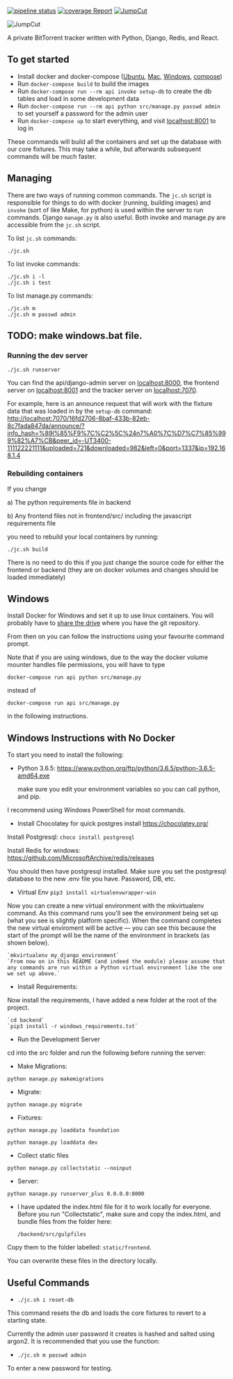 [![pipeline status](https://git.pinigseu.xyz/jumpcut/jumpcut/badges/master/pipeline.svg)](https://git.pinigseu.xyz/jumpcut/jumpcut/commits/master)
[![coverage Report](https://git.pinigseu.xyz/jumpcut/jumpcut/badges/master/coverage.svg)](https://git.pinigseu.xyz/jumpcut/jumpcut/commits/master)
[![JumpCut](https://img.shields.io/badge/JumpCut-ComingSoon-blue.svg)](https://git.pinigseu.xyz/jumpcut/jumpcut/commits/master)

![JumpCut](https://i.imgur.com/8UqIWFI.png)

A private BitTorrent tracker written with Python, Django, Redis, and React.

## To get started

- Install docker and docker-compose
  ([Ubuntu](https://docs.docker.com/install/linux/docker-ce/ubuntu/),
  [Mac](https://docs.docker.com/docker-for-mac/install/),
  [Windows](https://store.docker.com/editions/community/docker-ce-desktop-windows),
  [compose](https://docs.docker.com/compose/install/))
- Run `docker-compose build` to build the images
- Run `docker-compose run --rm api invoke setup-db` to create the db tables and load in some development data
- Run `docker-compose run --rm api python src/manage.py passwd admin` to set yourself a password for the admin user
- Run `docker-compose up` to start everything, and visit <localhost:8001> to log in

These commands will build all the containers and set up the database with our core fixtures.
This may take a while, but afterwards subsequent commands will be much faster.

## Managing

There are two ways of running common commands. The `jc.sh` script is responsible for things to do
with docker (running, building images) and `invoke` (sort of like Make, for python) is used within
the server to run commands. Django `manage.py` is also useful. Both invoke and manage.py are
accessible from the `jc.sh` script.

To list `jc.sh` commands:

    ./jc.sh

To list invoke commands:

    ./jc.sh i -l
    ./jc.sh i test

To list manage.py commands:

    ./jc.sh m
    ./jc.sh m passwd admin

 ## TODO: make windows.bat file.

### Running the dev server

    ./jc.sh runserver

You can find the api/django-admin server on <localhost:8000>, the frontend server on
<localhost:8001> and the tracker server on <localhost:7070>.

For example, here is an announce request that will work with the fixture data that was loaded in
by the `setup-db` command: <http://localhost:7070/16fd2706-8baf-433b-82eb-8c7fada847da/announce/?info_hash=%89I%85%F9%7C%C2%5C%24n7%A0%7C%D7%C7%85%999%82%A7%CB&peer_id=-UT3400-111122221111&uploaded=721&downloaded=982&left=0&port=1337&ip=192.168.1.4>

### Rebuilding containers

If you change 

a) The python requirements file in backend

b) Any frontend files not in frontend/src/ including the javascript requirements file

you need to rebuild your local containers
by running:

    ./jc.sh build

There is no need to do this if you just change the source code for either the frontend or backend
(they are on docker volumes and changes should be loaded immediately)


## Windows

Install Docker for Windows and set it up to use linux containers. You will probably have to [share
the drive](https://docs.docker.com/docker-for-windows/#shared-drives) where you have the git
repository.

From then on you can follow the instructions using your favourite command prompt.

Note that if you are using windows, due to the way the docker volume mounter handles file
permissions, you will have to type

    docker-compose run api python src/manage.py

instead of

    docker-compose run api src/manage.py

in the following instructions.

## Windows Instructions with No Docker 

To start you need to install the following:

 - Python 3.6.5: <https://www.python.org/ftp/python/3.6.5/python-3.6.5-amd64.exe>
 
    make sure you edit your environment variables so you can call python, and pip.
    
I recommend using Windows PowerShell for most commands.

 - Install Chocolatey for quick postgres install <https://chocolatey.org/>
 
 Install Postgresql: `choco install postgresql`
 
 Install Redis for windows: <https://github.com/MicrosoftArchive/redis/releases>
 
 You should then have postgresql installed. Make sure you set the postgresql database to the new .env file you have.
 Password, DB, etc.
 
 - Virtual Env  `pip3 install virtualenvwrapper-win`
 
 Now you can create a new virtual environment with the mkvirtualenv command. As this command runs you'll see the environment being set up (what you see is slightly platform specific). When the command completes the new virtual enviroment will be active — you can see this because the start of the prompt will be the name of the environment in brackets (as shown below).

    `mkvirtualenv my_django_environment` 
    `From now on in this README (and indeed the module) please assume that any commands are run within a Python virtual environment like the one we set up above.`
    
 - Install Requirements:
 
  Now install the requirements, I have added a new folder at the root of the project.
    
    `cd backend`
    `pip3 install -r windows_requirements.txt`
    
 - Run the Development Server
 
  cd into the src folder and run the following before running the server:
  
  * Make Migrations:
  
  `python manage.py makemigrations`
  
  * Migrate:
  
  `python manage.py migrate`
  
  * Fixtures:
  
  `python manage.py loaddata foundation`
  
  `python manage.py loaddata dev`
  
  * Collect static files
  
  `python manage.py collectstatic --noinput`
  
  * Server:
  
  `python manage.py runserver_plus 0.0.0.0:8000`
  
 - I have updated the index.html file for it to work locally for everyone. Before you run "Collectstatic",
    make sure and copy the index.html, and bundle files from the folder here:
    
    `/backend/src/gulpfiles`
    
  Copy them to the folder labelled: `static/frontend`.
  
You can overwrite these files in the directory locally.
  
 
## Useful Commands

- `./jc.sh i reset-db`

This command resets the db and loads the core fixtures to revert to a starting state.

Currently the admin user password it creates is hashed and salted using argon2. It is recommended 
that you use the function:

- `./jc.sh m passwd admin`

To enter a new password for testing. 

